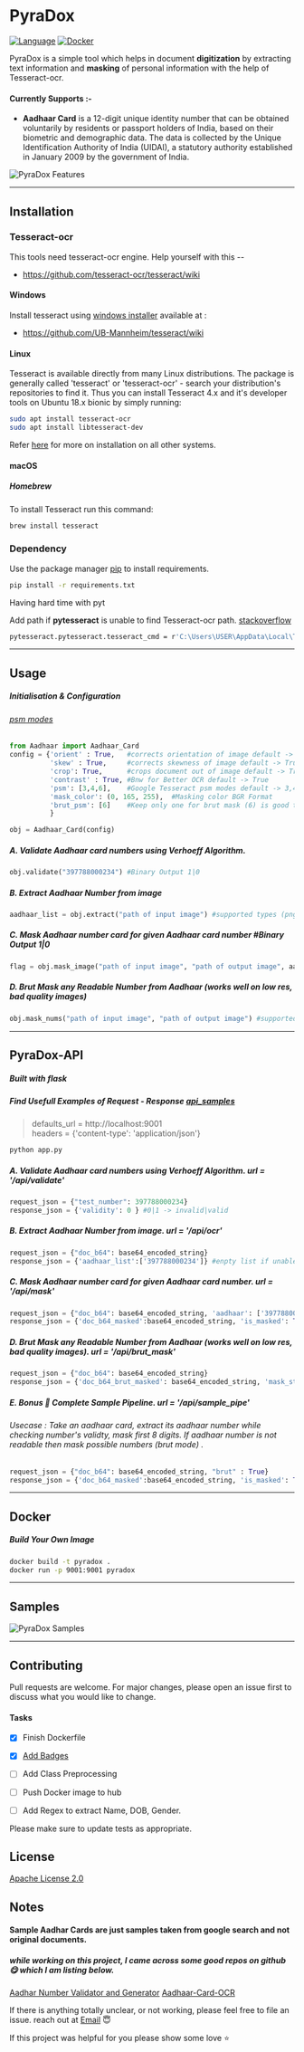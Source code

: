 # PyraDox

[![Language](https://img.shields.io/badge/Python-3.6.5-blue)](https://github.com/festivitymishra/PyraDox)
[![Docker](https://img.shields.io/badge/Docker-Build-Suc)](https://github.com/festivitymishra/PyraDox)

PyraDox is a simple tool which helps in document **digitization** by extracting text information and **masking** of personal information with the help of Tesseract-ocr.

#### Currently Supports :- 

* **Aadhaar Card** is a 12-digit unique identity number that can be obtained voluntarily by residents or passport holders of India, based on their biometric and demographic data. The data is collected by the Unique Identification Authority of India (UIDAI), a statutory authority established in January 2009 by the government of India. 

![PyraDox Features](PyraDox.jpg?raw=true "Features")

*****************************************************

## Installation

### Tesseract-ocr
This tools need tesseract-ocr engine. Help yourself with this --
* https://github.com/tesseract-ocr/tesseract/wiki

#### Windows

Install tesseract using [windows installer](https://github.com/UB-Mannheim/tesseract/wiki) available at : 

* https://github.com/UB-Mannheim/tesseract/wiki

#### Linux

Tesseract is available directly from many Linux distributions. The package is generally called 'tesseract' or 'tesseract-ocr' - search your distribution's repositories to find it. Thus you can install Tesseract 4.x and it's developer tools on Ubuntu 18.x bionic by simply running:

```bash
sudo apt install tesseract-ocr
sudo apt install libtesseract-dev
```
Refer [here](https://github.com/tesseract-ocr/tesseract/wiki) for more on installation on all other systems.

#### macOS

##### Homebrew

To install Tesseract run this command:

```bash
brew install tesseract
```
### Dependency


Use the package manager [pip](https://pip.pypa.io/en/stable/) to install requirements.

```bash
pip install -r requirements.txt
```
Having hard time with pyt

Add path if **pytesseract** is unable to find  Tesseract-ocr path. [stackoverflow](https://stackoverflow.com/questions/50951955/pytesseract-tesseractnotfound-error-tesseract-is-not-installed-or-its-not-i)
```bash
pytesseract.pytesseract.tesseract_cmd = r'C:\Users\USER\AppData\Local\Tesseract-OCR\tesseract.exe'
```
*****************************************************


## Usage

##### Initialisation & Configuration 
###### [psm modes](https://github.com/tesseract-ocr/tesseract/issues/434)
```python
from Aadhaar import Aadhaar_Card
config = {'orient' : True,   #corrects orientation of image default -> True
          'skew' : True,     #corrects skewness of image default -> True
          'crop': True,      #crops document out of image default -> True
          'contrast' : True, #Bnw for Better OCR default -> True
          'psm': [3,4,6],    #Google Tesseract psm modes default -> 3,4,6 
          'mask_color': (0, 165, 255),  #Masking color BGR Format
          'brut_psm': [6]    #Keep only one for brut mask (6) is good to start
          }

obj = Aadhaar_Card(config)
```

##### A. Validate Aadhaar card numbers using Verhoeff Algorithm.
```python
obj.validate("397788000234") #Binary Output 1|0
```
##### B. Extract Aadhaar Number from image
```python
aadhaar_list = obj.extract("path of input image") #supported types (png, jpeg, jpg)
```
##### C. Mask Aadhaar number card for given Aadhaar card number #Binary Output 1|0
```python
flag = obj.mask_image("path of input image", "path of output image", aadhaar_list) #supported types (png, jpeg, jpg)
```
##### D. Brut Mask any Readable Number from Aadhaar (works well on low res, bad quality images)
```python
obj.mask_nums("path of input image", "path of output image") #supported types (png, jpeg, jpg)

```
*****************************************************
## PyraDox-API
##### Built with flask
##### Find  Usefull Examples of Request - Response [api_samples](docs/api_samples.py)
> defaults_url = http://localhost:9001     
> headers = {'content-type': 'application/json'}

```bash
python app.py
```

##### A. Validate Aadhaar card numbers using Verhoeff Algorithm. url = '/api/validate'
```python
request_json = {"test_number": 397788000234} 
response_json = {'validity': 0 } #0|1 -> invalid|valid
```
##### B. Extract Aadhaar Number from image. url = '/api/ocr'
```python
request_json = {"doc_b64": base64_encoded_string}
response_json = {'aadhaar_list':['397788000234']} #enpty list if unable to find
```
##### C. Mask Aadhaar number card for given Aadhaar card number. url =  '/api/mask'
```python
request_json = {"doc_b64": base64_encoded_string, 'aadhaar': ['397788000234']}
response_json = {'doc_b64_masked':base64_encoded_string, 'is_masked': True} #if is_masked False then doc_b64_masked is None
```
##### D. Brut Mask any Readable Number from Aadhaar (works well on low res, bad quality images). url =  '/api/brut_mask'
```python
request_json = {"doc_b64": base64_encoded_string}
response_json = {'doc_b64_brut_masked': base64_encoded_string, 'mask_status': 'Done'}

```
##### E. Bonus :100: Complete Sample Pipeline. url =  '/api/sample_pipe'
###### Usecase : Take an aadhaar card, extract its aadhaar number while checking number's validty, mask first 8 digits. If aadhaar number is not readable then mask possible numbers (brut mode) .
```python
request_json = {"doc_b64": base64_encoded_string, "brut" : True}
response_json = {'doc_b64_masked':base64_encoded_string, 'is_masked': True,'mode_executed' : "OCR-MASKING", 'aadhaar_list':"All Possible Aadhar Numbers of 12 digits", 'valid_aadhaar_list':['Valid Aadhar Numbers Only']}
```

*****************************************************
## Docker
##### Build Your Own Image
```bash
docker build -t pyradox .
docker run -p 9001:9001 pyradox
```

*****************************************************
## Samples

![PyraDox Samples](PyraDox_Samples.jpg?raw=true "Samples")

*****************************************************
## Contributing
Pull requests are welcome. For major changes, please open an issue first to discuss what you would like to change.

#### Tasks

- [x] Finish Dockerfile
- [x] [Add Badges](https://shields.io/)
- [ ] Add Class Preprocessing
- [ ] Push Docker image to hub
- [ ] Add Regex to extract Name, DOB, Gender.


Please make sure to update tests as appropriate.

## License
[Apache License 2.0](https://github.com/festivitymishra/PyraDox/blob/master/LICENSE)

## Notes

#### Sample Aadhar Cards are just samples taken from google search and not original documents.
##### while working on this project, I came across some good repos on github :yum: which I am listing below.
[Aadhar Number Validator and Generator](https://github.com/NikhilPanwar/aadharCardValidatorAndGenerator)
[Aadhaar-Card-OCR](https://github.com/dilippuri/Aadhaar-Card-OCR)

If there is anything totally unclear, or not working, please feel free to file an issue.
reach out at [Email](utsav.iitkgp@gmail.com) :innocent:

If this project was helpful for you please show some love :star:

